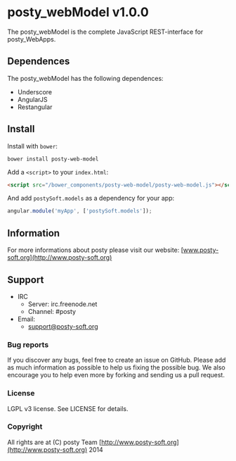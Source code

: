 # posty\_webModel v1.0.0

The posty\_webModel is the complete JavaScript REST-interface for posty_WebApps.

## Dependences

The posty\_webModel has the following dependences:

* Underscore
* AngularJS
* Restangular


## Install

Install with `bower`:

```shell
bower install posty-web-model
```

Add a `<script>` to your `index.html`:

```html
<script src="/bower_components/posty-web-model/posty-web-model.js"></script>
```

And add `postySoft.models` as a dependency for your app:

```javascript
angular.module('myApp', ['postySoft.models']);
```

## Information

For more informations about posty please visit our website:
[www.posty-soft.org](http://www.posty-soft.org)

## Support

* IRC
	* Server: irc.freenode.net
	* Channel: #posty
* Email:
	* support@posty-soft.org

### Bug reports

If you discover any bugs, feel free to create an issue on GitHub. Please add as much information as possible to help us fixing the possible bug. We also encourage you to help even more by forking and sending us a pull request.

### License

LGPL v3 license. See LICENSE for details.

### Copyright

All rights are at (C) posty Team [http://www.posty-soft.org](http://www.posty-soft.org) 2014